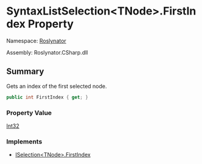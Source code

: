 # SyntaxListSelection\<TNode>\.FirstIndex Property

Namespace: [Roslynator](../../README.md)

Assembly: Roslynator\.CSharp\.dll

## Summary

Gets an index of the first selected node\.

```csharp
public int FirstIndex { get; }
```

### Property Value

[Int32](https://docs.microsoft.com/en-us/dotnet/api/system.int32)

### Implements

* [ISelection\<TNode>.FirstIndex](../../ISelection-1/FirstIndex/README.md)
